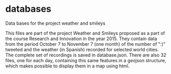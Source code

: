 # databases
Data bases for the project weather and smileys

This files are part of the project Weather and Smileys proposed as a part of the course Research and Innovation in the year 2015. They contain data from the period October 7 to November 7 (one month) of the number of ":)" tweeted and the weather (in Spanish) recorded for selected world cities. The complete set of recordings is saved in database.json. There are also 32 files, one for each day, containing this same features in a geojson structure, which makes possible to display them in a map using html.

